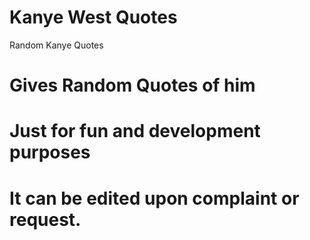 # Kanye West Quotes
 Random Kanye Quotes 
# Gives Random Quotes of him
# Just for fun and development purposes
# It can be edited upon complaint or request.
